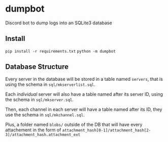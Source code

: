 # dumpbot
Discord bot to dump logs into an SQLite3 database

## Install
`pip install -r requirements.txt`
`python -m dumpbot`

## Database Structure
Every server in the database will be stored in a table named `servers`,
that is using the schema in `sql/mkserverlist.sql`.

Each *individual* server will also have a table named after its server ID,
using the schema in `sql/mkserver.sql`.

Then, each channel in each server will have a table named after its ID, they
use the schema in `sql/mkchannel.sql`.

Plus, a folder named `blobs/` outside of the DB that will have every attachement in the form of
`attachment_hash[0-1]/attachment_hash[2-3]/attachment_hash.attachment_ext`
